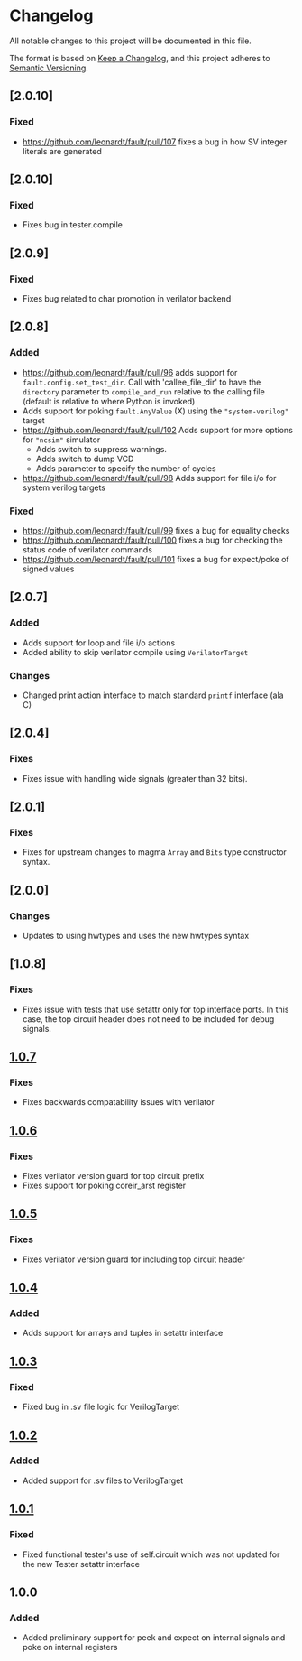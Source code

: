 # Changelog
All notable changes to this project will be documented in this file.

The format is based on [Keep a Changelog](https://keepachangelog.com/en/1.0.0/),
and this project adheres to [Semantic Versioning](https://semver.org/spec/v2.0.0.html).

## [2.0.10]
### Fixed
- https://github.com/leonardt/fault/pull/107 fixes a bug in how SV integer
  literals are generated

## [2.0.10]
### Fixed
- Fixes bug in tester.compile

## [2.0.9]
### Fixed
- Fixes bug related to char promotion in verilator backend

## [2.0.8]
### Added
- https://github.com/leonardt/fault/pull/96 adds support for
  `fault.config.set_test_dir`. Call with 'callee_file_dir' to have the
  `directory` parameter to `compile_and_run` relative to the calling file
  (default is relative to where Python is invoked)
- Adds support for poking `fault.AnyValue` (X) using the `"system-verilog"`
  target
- https://github.com/leonardt/fault/pull/102 Adds support for more options for
  `"ncsim"` simulator
    - Adds switch to suppress warnings.
    - Adds switch to dump VCD
    - Adds parameter to specify the number of cycles
- https://github.com/leonardt/fault/pull/98 Adds support for file i/o for
  system verilog targets

### Fixed
- https://github.com/leonardt/fault/pull/99 fixes a bug for equality checks
- https://github.com/leonardt/fault/pull/100 fixes a bug for checking the
  status code of verilator commands
- https://github.com/leonardt/fault/pull/101 fixes a bug for expect/poke of
  signed values

## [2.0.7]
### Added
- Adds support for loop and file i/o actions
- Added ability to skip verilator compile using `VerilatorTarget`

### Changes
- Changed print action interface to match standard `printf` interface (ala C)


## [2.0.4]
### Fixes
- Fixes issue with handling wide signals (greater than 32 bits).

## [2.0.1]
### Fixes
- Fixes for upstream changes to magma `Array` and `Bits` type constructor
  syntax.

## [2.0.0]
### Changes
- Updates to using hwtypes and uses the new hwtypes syntax

## [1.0.8]
### Fixes
- Fixes issue with tests that use setattr only for top interface ports. In this
  case, the top circuit header does not need to be included for debug signals.

## [1.0.7]
### Fixes
- Fixes backwards compatability issues with verilator

## [1.0.6]
### Fixes
- Fixes verilator version guard for top circuit prefix
- Fixes support for poking coreir_arst register

## [1.0.5]
### Fixes
- Fixes verilator version guard for including top circuit header

## [1.0.4]
### Added
- Adds support for arrays and tuples in setattr interface

## [1.0.3]
### Fixed
- Fixed bug in .sv file logic for VerilogTarget

## [1.0.2]
### Added
- Added support for .sv files to VerilogTarget

## [1.0.1]
### Fixed
- Fixed functional tester's use of self.circuit which was not updated for the
  new Tester setattr interface

## 1.0.0
### Added
- Added preliminary support for peek and expect on internal signals and poke on
  internal registers

[Unreleased]: https://github.com/leonardt/fault/compare/v1.0.8...HEAD
[1.0.7]: https://github.com/leonardt/fault/compare/v1.0.7...v1.0.8
[1.0.7]: https://github.com/leonardt/fault/compare/v1.0.6...v1.0.7
[1.0.6]: https://github.com/leonardt/fault/compare/v1.0.5...v1.0.6
[1.0.5]: https://github.com/leonardt/fault/compare/v1.0.4...v1.0.5
[1.0.4]: https://github.com/leonardt/fault/compare/v1.0.3...v1.0.4
[1.0.3]: https://github.com/leonardt/fault/compare/v1.0.2...v1.0.3
[1.0.2]: https://github.com/leonardt/fault/compare/v1.0.1...v1.0.2
[1.0.1]: https://github.com/leonardt/fault/compare/v1.0.0...v1.0.1
